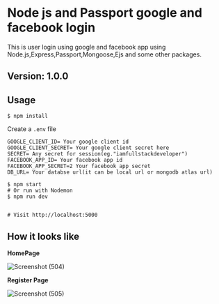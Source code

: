 # Node js and Passport google and facebook login

This is user login using google and facebook app using Node.js,Express,Passport,Mongoose,Ejs and some other packages.

## Version: 1.0.0

## Usage

```
$ npm install
```

Create a `.env` file

```
GOOGLE_CLIENT_ID= Your google client id
GOOGLE_CLIENT_SECRET= Your google client secret here
SECRET= Any secret for session(eg."iamfullstackdeveloper")
FACEBOOK_APP_ID= Your facebook app id
FACEBOOK_APP_SECRET=2 Your facebook app secret
DB_URL= Your databse url(it can be local url or mongodb atlas url)
```

```
$ npm start
# Or run with Nodemon
$ npm run dev


# Visit http://localhost:5000
```

## How it looks like

**HomePage**

![Screenshot (504)](https://user-images.githubusercontent.com/51921332/113506019-cdac8780-955f-11eb-9608-3a3a57f60915.png)

**Register Page**

![Screenshot (505)](https://user-images.githubusercontent.com/51921332/113506059-1bc18b00-9560-11eb-9870-3343b3268fb6.png)